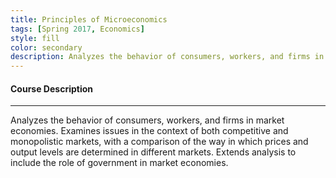 ```yaml
---
title: Principles of Microeconomics
tags: [Spring 2017, Economics]
style: fill
color: secondary
description: Analyzes the behavior of consumers, workers, and firms in market economies. Examines issues in the context of both competitive and monopolistic markets, with a comparison of the way in which prices and output levels are determined in different markets. Extends analysis to include the role of government in market economies. 
---
```


#### Course Description

---

Analyzes the behavior of consumers, workers, and firms in market economies. Examines issues in the context of both competitive and monopolistic markets, with a comparison of the way in which prices and output levels are determined in different markets. Extends analysis to include the role of government in market economies.